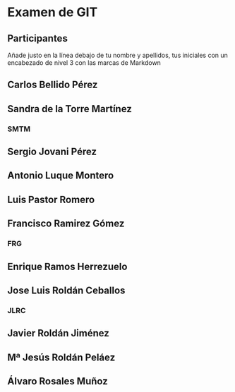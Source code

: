 # Examen de GIT
## Participantes

Añade justo en la línea debajo de tu nombre y apellidos, tus iniciales con un encabezado de nivel 3 con las marcas de Markdown

## Carlos Bellido Pérez


## Sandra de la Torre Martínez
### SMTM


## Sergio Jovani Pérez


## Antonio Luque Montero


## Luis Pastor Romero


## Francisco Ramirez Gómez
### FRG

## Enrique Ramos Herrezuelo


## Jose Luis Roldán Ceballos
### JLRC

## Javier Roldán Jiménez


## Mª Jesús Roldán Peláez


## Álvaro Rosales Muñoz




